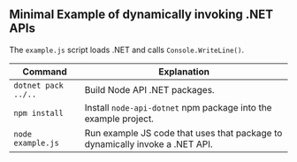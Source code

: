 
## Minimal Example of dynamically invoking .NET APIs
The `example.js` script loads .NET  and calls `Console.WriteLine()`.

| Command                          | Explanation
|----------------------------------|--------------------------------------------------
| `dotnet pack ../..`              | Build Node API .NET packages.
| `npm install`                    | Install `node-api-dotnet` npm package into the example project.
| `node example.js`                | Run example JS code that uses that package to dynamically invoke a .NET API.
